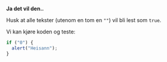 **Ja det vil den..**

Husk at alle tekster (utenom en tom en `""`) vil bli lest som `true`.

Vi kan kjøre koden og teste:

```js run
if ("0") {
  alert("Heisann");
}
```
